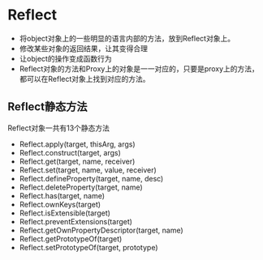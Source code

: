 # Reflect

- 将object对象上的一些明显的语言内部的方法，放到Reflect对象上。
- 修改某些对象的返回结果，让其变得合理
- 让object的操作变成函数行为
- Reflect对象的方法和Proxy上的对象是一一对应的，只要是proxy上的方法，都可以在Reflect对象上找到对应的方法。

## Reflect静态方法

Reflect对象一共有13个静态方法

- Reflect.apply(target, thisArg, args)
- Reflect.construct(target, args)
- Reflect.get(target, name, receiver)
- Reflect.set(target, name, value, receiver)
- Reflect.defineProperty(target, name, desc)
- Reflect.deleteProperty(target, name)
- Reflect.has(target, name)
- Reflect.ownKeys(target)
- Reflect.isExtensible(target)
- Reflect.preventExtensions(target)
- Reflect.getOwnPropertyDescriptor(target, name)
- Reflect.getPrototypeOf(target)
- Reflect.setPrototypeOf(target, prototype)

